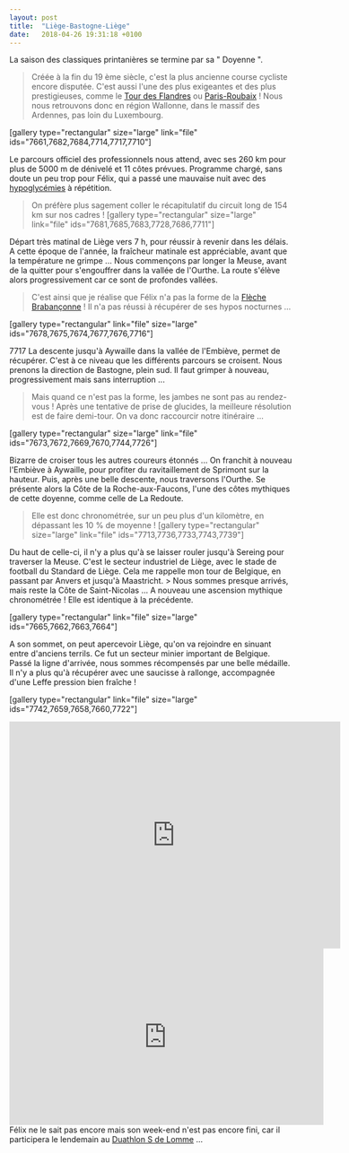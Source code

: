 ```yaml
---
layout: post
title:  "Liège-Bastogne-Liège"
date:   2018-04-26 19:31:18 +0100
---
```

La saison des classiques printanières se termine par sa " Doyenne ".
> Créée à la fin du 19 ème siècle, c'est la plus ancienne course cycliste encore disputée.
C'est aussi l'une des plus exigeantes et des plus prestigieuses, comme le <a href="http://twomoulins.fr/tour-des-flandres/">Tour des Flandres</a> ou <a href="http://twomoulins.fr/paris-roubaix/">Paris-Roubaix</a> !
Nous nous retrouvons donc en région Wallonne, dans le massif des Ardennes, pas loin du Luxembourg.

[gallery type="rectangular" size="large" link="file" ids="7661,7682,7684,7714,7717,7710"]

Le parcours officiel des professionnels nous attend, avec ses 260 km pour plus de 5000 m de dénivelé et 11 côtes prévues.
Programme chargé, sans doute un peu trop pour Félix, qui a passé une mauvaise nuit avec des <a href="http://twomoulins.fr/jeunesse-et-diabete/">hypoglycémies</a> à répétition.
> On préfère plus sagement coller le récapitulatif du circuit long de 154 km sur nos cadres !
[gallery type="rectangular" size="large" link="file" ids="7681,7685,7683,7728,7686,7711"]

Départ très matinal de Liège vers 7 h, pour réussir à revenir dans les délais.
A cette époque de l'année, la fraîcheur matinale est appréciable, avant que la température ne grimpe ...
Nous commençons par longer la Meuse, avant de la quitter pour s'engouffrer dans la vallée de l'Ourthe.
La route s'élève alors progressivement car ce sont de profondes vallées.
> C'est ainsi que je réalise que Félix n'a pas la forme de la <a href="http://twomoulins.fr/brabantse-pijl/">Flèche Brabançonne</a> !
Il n'a pas réussi à récupérer de ses hypos nocturnes ...

[gallery type="rectangular" link="file" size="large" ids="7678,7675,7674,7677,7676,7716"]


7717
La descente jusqu'à Aywaille dans la vallée de l'Embiève, permet de récupérer.
C'est à ce niveau que les différents parcours se croisent.
Nous prenons la direction de Bastogne, plein sud.
Il faut grimper à nouveau, progressivement mais sans interruption ...
> Mais quand ce n'est pas la forme, les jambes ne sont pas au rendez-vous !
Après une tentative de prise de glucides, la meilleure résolution est de faire demi-tour.
On va donc raccourcir notre itinéraire ...

[gallery type="rectangular" size="large" link="file" ids="7673,7672,7669,7670,7744,7726"]

Bizarre de croiser tous les autres coureurs étonnés ...
On franchit à nouveau l'Embiève à Aywaille, pour profiter du ravitaillement de Sprimont sur la hauteur.
Puis, après une belle descente, nous traversons l'Ourthe.
Se présente alors la Côte de la Roche-aux-Faucons, l'une des côtes mythiques de cette doyenne, comme celle de La Redoute.
> Elle est donc chronométrée, sur un peu plus d'un kilomètre, en dépassant les 10 % de moyenne !
[gallery type="rectangular" size="large" link="file" ids="7713,7736,7733,7743,7739"]

<strong>
</strong>
Du haut de celle-ci, il n'y a plus qu'à se laisser rouler jusqu'à Sereing pour traverser la Meuse.
C'est le secteur industriel de Liège, avec le stade de football du Standard de Liège.
Cela me rappelle mon tour de Belgique, en passant par Anvers et jusqu'à Maastricht.
> Nous sommes presque arrivés, mais reste la Côte de Saint-Nicolas ...
A nouveau une ascension mythique chronométrée !
Elle est identique à la précédente.

[gallery type="rectangular" link="file" size="large" ids="7665,7662,7663,7664"]

A son sommet, on peut apercevoir Liège, qu'on va rejoindre en sinuant entre d'anciens terrils.
Ce fut un secteur minier important de Belgique.
Passé la ligne d'arrivée, nous sommes récompensés par une belle médaille.
Il n'y a plus qu'à récupérer avec une saucisse à rallonge, accompagnée d'une Leffe pression bien fraîche !

[gallery type="rectangular" link="file" size="large" ids="7742,7659,7658,7660,7722"]

<center><iframe src="https://www.strava.com/activities/1522688965/embed/cdcc57ae6247a26397c7a85a107293a6719db662" width="590" height="405" frameborder="0" scrolling="no"></iframe></center>

<center><iframe src="https://www.youtube.com/embed/latNOLVdTeo" width="560" height="315" frameborder="0" allowfullscreen="allowfullscreen"></iframe></center>
Félix ne le sait pas encore mais son week-end n'est pas encore fini, car il participera le lendemain au <a href="http://twomoulins.fr/duathlon-s-de-lomme/">Duathlon S de Lomme</a> ...